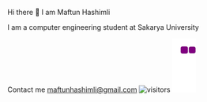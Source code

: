 Hi there 👋
I am Maftun Hashimli

I am a computer engineering student at Sakarya University

Contact me
maftunhashimli@gmail.com
![visitors](https://visitor-badge.glitch.me/badge?page_id=MeftunH)
![snake gif](https://github.com/MeftunH/MeftunH/blob/output/github-contribution-grid-snake.gif)

